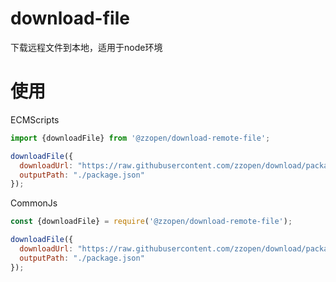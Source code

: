 # download-file
下载远程文件到本地，适用于node环境

# 使用

ECMScripts
```js
import {downloadFile} from '@zzopen/download-remote-file';

downloadFile({
  downloadUrl: "https://raw.githubusercontent.com/zzopen/download/package.json",
  outputPath: "./package.json"
});
```

CommonJs
```js
const {downloadFile} = require('@zzopen/download-remote-file');

downloadFile({
  downloadUrl: "https://raw.githubusercontent.com/zzopen/download/package.json",
  outputPath: "./package.json"
});
```
